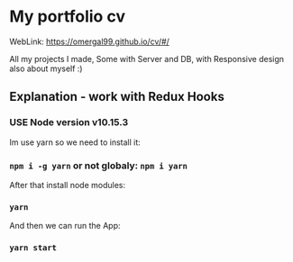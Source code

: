 # My portfolio cv

WebLink: https://omergal99.github.io/cv/#/

All my projects I made, Some with Server and DB, with Responsive design also about myself :)

## Explanation - work with Redux Hooks

### USE Node version v10.15.3

Im use yarn so we need to install it:
### `npm i -g yarn` or not globaly: `npm i yarn`

After that install node modules:
### `yarn`

And then we can run the App:
### `yarn start`
